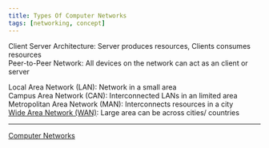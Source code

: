 ```yaml
---
title: Types Of Computer Networks
tags: [networking, concept]
---
```


Client Server Architecture: Server produces resources, Clients consumes resources  
Peer-to-Peer Network: All devices on the network can act as an client or server

Local Area Network (LAN): Network in a small area  
Campus Area Network (CAN): Interconnected LANs in an limited area  
Metropolitan Area Network (MAN): Interconnects resources in a city  
[Wide Area Network (WAN)](../WAN%20%28Wide%20Area%20Network%29/Wide%20Area%20Network%20%28WAN%29.md): Large area can be across cities/ countries

---

[Computer Networks](../Computer%20Networks.md)